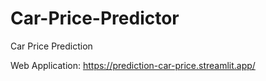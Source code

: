 # Car-Price-Predictor
Car Price Prediction

Web Application: https://prediction-car-price.streamlit.app/
